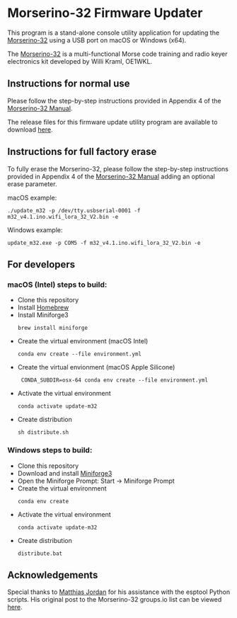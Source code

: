 # Morserino-32 Firmware Updater

This program is a stand-alone console utility application for updating the [Morserino-32](https://github.com//oe1wkl/Morserino-32) using a USB port on macOS or Windows (x64).

The [Morserino-32](https://github.com//oe1wkl/Morserino-32) is a multi-functional Morse code training and radio keyer electronics kit developed by Willi Kraml, OE1WKL.


## Instructions for normal use

Please follow the step-by-step instructions provided in Appendix 4 of the [Morserino-32 Manual](https://github.com/oe1wkl/Morserino-32/tree/master/Documentation/User%20Manual).

The release files for this firmware update utility program are available to download [here](https://github.com/joewittmer/Morserino-32-Firmware-Updater/releases).


## Instructions for full factory erase

To fully erase the Morserino-32, please follow the step-by-step instructions provided in Appendix 4 of the [Morserino-32 Manual](https://github.com/oe1wkl/Morserino-32/tree/master/Documentation/User%20Manual) adding an optional erase parameter. 

macOS example:

```
./update_m32 -p /dev/tty.usbserial-0001 -f m32_v4.1.ino.wifi_lora_32_V2.bin -e
```

Windows example:

```
update_m32.exe -p COM5 -f m32_v4.1.ino.wifi_lora_32_V2.bin -e
```


## For developers

### macOS (Intel) steps to build:

- Clone this repository
- Install [Homebrew](https://brew.sh)
- Install Miniforge3
  ```commandline
  brew install miniforge
  ```
- Create the virtual environment (macOS Intel)
  ```commandline
  conda env create --file environment.yml
  ```
- Create the virtual envionment (macOS Apple Silicone)
  ```commandline
   CONDA_SUBDIR=osx-64 conda env create --file environment.yml

- Activate the virtual environment
  ```commandline
  conda activate update-m32
  ```
- Create distribution
  ```commandline
  sh distribute.sh
  ```

### Windows steps to build:

- Clone this repository
- Download and install [Miniforge3](https://github.com/conda-forge/miniforge)
- Open the Miniforge Prompt: Start -> Miniforge Prompt
- Create the virtual environment
  ```commandline
  conda env create
  ```
- Activate the virtual environment
  ```commandline
  conda activate update-m32
  ```
- Create distribution
  ```commandline
  distribute.bat
  ```

## Acknowledgements

Special thanks to [Matthias Jordan](https://github.com/matthiasjordan/Morserino-32) for his assistance with the esptool Python scripts. His original post to the Morserino-32 groups.io list can be viewed [here](https://morserino.groups.io/g/main/message/1044?p=,,,20,0,0,0::relevance,,Matthias,20,2,0,72596503).
